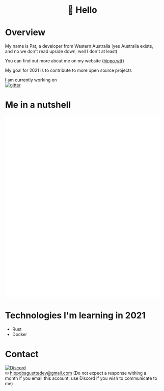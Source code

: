 ### <h1 align="center"> 👋 Hello </h1>

<!--
**HippoBaguette/HippoBaguette** is a ✨ _special_ ✨ repository because its `README.md` (this file) appears on your GitHub profile.
-->
# Overview

My name is Pat, a developer from Western Australia (yes Australia exists, and no we don't read upside down, well I don't at least)    

You can find out more about me on my website ([hippo.wtf](https://hippo.wtf))

My goal for 2021 is to contribute to more open source projects

I am currently working on  
[![gitter](https://avatars.githubusercontent.com/u/86872269?s=200&v=4)](https://github.com/gitteraction)
  
# Me in a nutshell

<a href="https://github.com/jstrieb/github-stats">

![](https://github.com/HippoBaguette/HippoBaguette/blob/master/generated/overview.svg)
![](https://github.com/HippoBaguette/HippoBaguette/blob/master/generated/languages.svg)

</a>  

# Technologies I'm learning in 2021
- Rust
- Docker

# Contact
[![Discord](https://img.shields.io/badge/Discord-Hipposuarus%230665-orange?logo=discord&style=for-the-badge)](https://discord.com/)     
✉ hippobaguettedev@gmail.com  (Do not expect a response withing a month if you email this account, use Discord if you wish to communicate to me)
